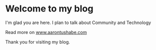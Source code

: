 # Welcome to my blog

I'm glad you are here. I plan to talk about Community and Technology

Read more on www.aarontushabe.com

Thank you for visiting my blog. 
